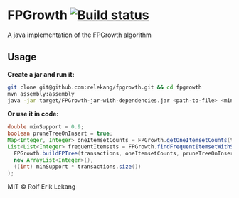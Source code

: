 # FPGrowth [![Build status](https://ci.frigg.io/badges/relekang/fpgrowth/)](https://ci.frigg.io/relekang/fpgrowth/last/)
A java implementation of the FPGrowth algorithm

## Usage
**Create a jar and run it:**
```bash
git clone git@github.com:relekang/fpgrowth.git && cd fpgrowth
mvn assembly:assembly
java -jar target/FPGrowth-jar-with-dependencies.jar <path-to-file> <minimum support>
```

**Or use it in code:**

```java
double minSupport = 0.9;
boolean pruneTreeOnInsert = true;
Map<Integer, Integer> oneItemsetCounts = FPGrowth.getOneItemsetCounts(transactions);
List<List<Integer> frequentItemsets = FPGrowth.findFrequentItemsetWithSuffix(
  FPGrowth.buildFPTree(transactions, oneItemsetCounts, pruneTreeOnInsert, minSupport),
  new ArrayList<Integer>(),
  ((int) minSupport * transactions.size())
);
```

MIT © Rolf Erik Lekang
